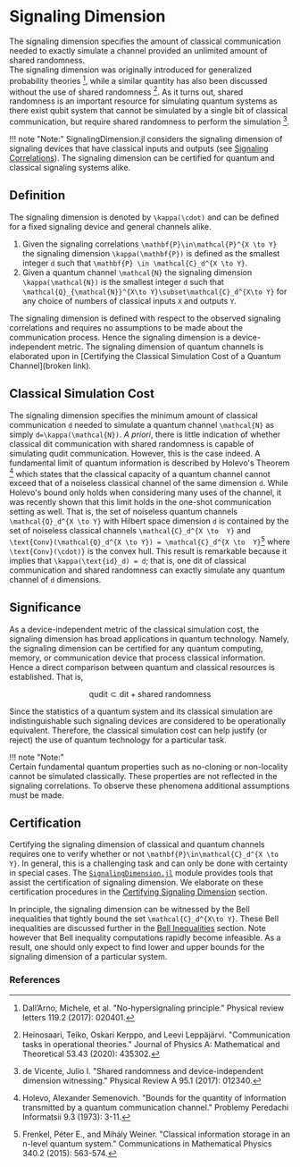 # Signaling Dimension

The signaling dimension specifies the amount of classical communication needed
to exactly simulate a channel provided an unlimited amount of shared randomness.  
The signaling dimension was originally introduced for generalized probability theories [^DallArno2017],
while a similar quantity has also been discussed without the use of shared randomness [^Heinosaari2020].
As it turns out, shared randomness is an important resource for simulating quantum
systems as there exist qubit system that cannot be simulated by a single bit of
classical communication, but require shared randomness to perform the simulation [^deVicente2017].

!!! note "Note:"
    SignalingDimension.jl considers the signaling dimension of signaling
    devices that have classical inputs and outputs (see [Signaling Correlations](@ref)).
    The signaling dimension can be certified for quantum and
    classical signaling systems alike.

## Definition

The signaling dimension is denoted by ``\kappa(\cdot)`` and can be defined for
a fixed signaling device and general channels alike.

1. Given the signaling correlations ``\mathbf{P}\in\mathcal{P}^{X \to Y}`` the signaling dimension ``\kappa(\mathbf{P})`` is defined as the smallest integer ``d`` such that ``\mathbf{P} \in \mathcal{C}_d^{X \to Y}``.
2. Given a quantum channel ``\mathcal{N}`` the signaling dimension ``\kappa(\mathcal{N})`` is the smallest integer ``d`` such that ``\mathcal{Q}_{\mathcal{N}}^{X\to Y}\subset\mathcal{C}_d^{X\to Y}`` for any choice of numbers of classical inputs ``X`` and outputs ``Y``.

The  signaling dimension is defined with respect to the observed signaling
correlations and requires no assumptions to be made about the communication process.
Hence the signaling dimension is a device-independent metric.
The signaling dimension of quantum channels is elaborated upon in
[Certifying the Classical Simulation Cost of a Quantum Channel](broken link).

## Classical Simulation Cost

The signaling dimension specifies the minimum amount of classical communication ``d``
needed to simulate a quantum channel ``\mathcal{N}`` as simply ``d=\kappa(\mathcal{N})``.
*A priori*, there is little indication of whether classical dit communication with shared randomness
is capable of simulating qudit communication. However, this is the case indeed.
A fundamental limit of quantum information is described by Holevo's Theorem [^Holevo1973]
which states that the classical capacity of a quantum channel cannot exceed that
of a noiseless classical channel of the same dimension ``d``.
While Holevo's bound only holds when considering many uses  of the channel,
it was recently shown that this limit holds in the one-shot communication setting
as well.
That is, the set of noiseless quantum channels ``\mathcal{Q}_d^{X \to Y}`` with
Hilbert space dimension ``d`` is contained by the set of noiseless classical channels
``\mathcal{C}_d^{X \to  Y}`` and ``\text{Conv}(\mathcal{Q}_d^{X \to Y}) = \mathcal{C}_d^{X \to  Y}``[^Frenkel2015]
where ``\text{Conv}(\cdot)}`` is the convex hull.
This result is remarkable because  it implies that ``\kappa(\text{id}_d) = d``;
that is, one dit of classical communication and shared randomness can exactly
simulate any quantum channel of ``d`` dimensions.

## Significance

As a device-independent metric of the classical simulation cost, the signaling dimension
has broad applications in quantum  technology.
Namely, the signaling dimension can be certified for any quantum computing,
memory, or communication device that process classical information.
Hence a direct comparison between quantum and classical resources is established.
That is,

```math
    \text{qudit}\subset \text{dit} + \text{shared randomness}
```

Since the statistics of a quantum system and its classical simulation are indistinguishable
such signaling devices are considered to be operationally equivalent.
Therefore, the classical simulation cost can help justify (or reject) the use of quantum technology
for a particular task.

!!! note "Note:"    
    Certain fundamental quantum properties such as no-cloning or non-locality
    cannot be simulated classically. These properties are not reflected in the
    signaling correlations. To observe these phenomena additional assumptions
    must be made.

## Certification

Certifying the signaling dimension of classical and quantum channels requires
one to verify whether or not ``\mathbf{P}\in\mathcal{C}_d^{X \to Y}``.
In general, this is a challenging task and can only be done with certainty in special
cases.
The [`SignalingDimension.jl`](@ref) module provides tools that assist the certification
of signaling dimension.
We elaborate on these certification procedures in the [Certifying Signaling Dimension](@ref) section.

In principle, the signaling dimension can be witnessed by the Bell inequalities that
tightly bound the set ``\mathcal{C}_d^{X\to Y}``.
These Bell inequalities are discussed further in the [Bell Inequalities](@ref) section.
Note however that Bell inequality computations rapidly become infeasible.
As a result, one should only expect to find lower and upper bounds for the signaling
dimension of a particular system.

### References

[^DallArno2017]:
    Dall’Arno, Michele, et al. "No-hypersignaling principle." Physical review letters 119.2 (2017): 020401.

[^Heinosaari2020]:
    Heinosaari, Teiko, Oskari Kerppo, and Leevi Leppäjärvi. "Communication tasks in operational theories." Journal of Physics A: Mathematical and Theoretical 53.43 (2020): 435302.

[^deVicente2017]:
    de Vicente, Julio I. "Shared randomness and device-independent dimension witnessing." Physical Review A 95.1 (2017): 012340.

[^Holevo1973]:
    Holevo, Alexander Semenovich. "Bounds for the quantity of information transmitted by a quantum communication channel." Problemy Peredachi Informatsii 9.3 (1973): 3-11.

[^Frenkel2015]:
    Frenkel, Péter E., and Mihály Weiner. "Classical information storage in an n-level quantum system." Communications in Mathematical Physics 340.2 (2015): 563-574.
